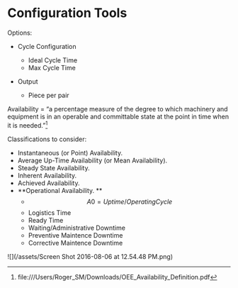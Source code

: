 # Configuration Tools

Options:

* Cycle Configuration

  * Ideal Cycle Time
  * Max Cycle Time

* Output

  * Piece per pair


Availability = “a percentage measure of the degree to which machinery and equipment is in an operable and committable state at the point in time when it is needed.”[^1]

Classifications to consider:

* Instantaneous \(or Point\) Availability.
* Average Up-Time Availability \(or Mean Availability\).
* Steady State Availability.
* Inherent Availability.
* Achieved Availability.
* **Operational Availability. **
  * $$A0 = Uptime / Operating Cycle$$
  * Logistics Time
  * Ready Time
  * Waiting\/Administrative Downtime
  * Preventive Maintence Downtime
  * Corrective Maintence Downtime


![](/assets/Screen Shot 2016-08-06 at 12.54.48 PM.png)
[^1]: file:\/\/\/Users\/Roger\_SM\/Downloads\/OEE\_Availability\_Definition.pdf


